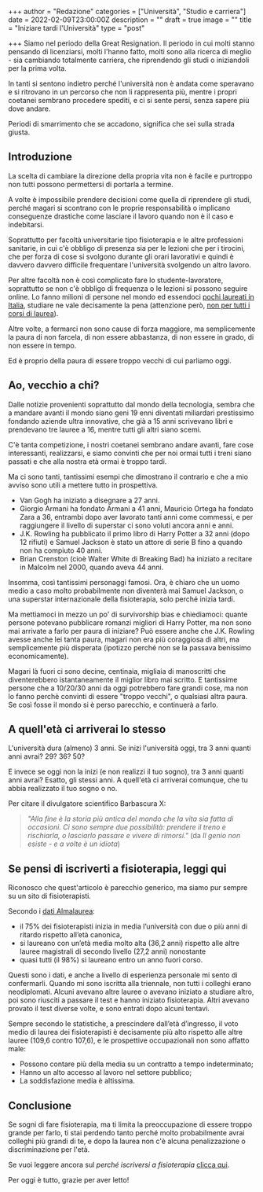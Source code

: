 +++
author = "Redazione"
categories = ["Università", "Studio e carriera"]
date = 2022-02-09T23:00:00Z
description = ""
draft = true
image = ""
title = "Iniziare tardi l'Università"
type = "post"

+++
Siamo nel periodo della Great Resignation. Il periodo in cui molti stanno pensando di licenziarsi, molti l'hanno fatto, molti sono alla ricerca di meglio - sia cambiando totalmente carriera, che riprendendo gli studi o iniziandoli per la prima volta.

In tanti si sentono indietro perché l'università non è andata come speravano e si ritrovano in un percorso che non li rappresenta più, mentre i propri coetanei sembrano procedere spediti, e ci si sente persi, senza sapere più dove andare.

Periodi di smarrimento che se accadono, significa che sei sulla strada giusta.

## Introduzione

La scelta di cambiare la direzione della propria vita non è facile e purtroppo non tutti possono permettersi di portarla a termine.

A volte è impossibile prendere decisioni come quella di riprendere gli studi, perché magari si scontrano con le proprie responsabilità o implicano conseguenze drastiche come lasciare il lavoro quando non è il caso e indebitarsi. 

Soprattutto per facoltà universitarie tipo fisioterapia e le altre professioni sanitarie, in cui c'è obbligo di presenza sia per le lezioni che per i tirocini, che per forza di cose si svolgono durante gli orari lavorativi e quindi è davvero davvero difficile frequentare l'università svolgendo un altro lavoro. 

Per altre facoltà non è così complicato fare lo studente-lavoratore, soprattutto se non c'è obbligo di frequenza o le lezioni si possono seguire online. Lo fanno milioni di persone nel mondo ed essendoci [pochi laureati in Italia](https://www.ansa.it/sito/notizie/cronaca/2021/10/08/istat-in-italia-solo-il-201-di-laureati-contro-il-328-ue_51620548-b30a-4657-b347-2b6cb60348e1.html "Istat: in Italia solo il 20,1% di laureati contro il 32,8% Ue"), studiare ne vale decisamente la pena (attenzione però, [non per tutti i corsi di laurea](https://www.infodata.ilsole24ore.com/2018/07/13/le-lauree-non-tutte-uguali-conviene-studiare-guadagnera-piu/?refresh_ce=1 "Le lauree non sono tutte uguali. Dove studiare e guadagnare di più?")).

Altre volte, a fermarci non sono cause di forza maggiore, ma semplicemente la paura di non farcela, di non essere abbastanza, di non essere in grado, di non essere in tempo.

Ed è proprio della paura di essere troppo vecchi di cui parliamo oggi.

## Ao, vecchio a chi?

Dalle notizie provenienti soprattutto dal mondo della tecnologia, sembra che a mandare avanti il mondo siano geni 19 enni diventati miliardari prestissimo fondando aziende ultra innovative, che già a 15 anni scrivevano libri e prendevano tre lauree a 16, mentre tutti gli altri siano scemi.

C'è tanta competizione, i nostri coetanei sembrano andare avanti, fare cose interessanti, realizzarsi, e siamo convinti che per noi ormai tutti i treni siano passati e che alla nostra età ormai è troppo tardi.

Ma ci sono tanti, tantissimi esempi che dimostrano il contrario e che a mio avviso sono utili a mettere tutto in prospettiva.

* Van Gogh ha iniziato a disegnare a 27 anni.
* Giorgio Armani ha fondato Armani a 41 anni, Mauricio Ortega ha fondato Zara a 36, entrambi dopo aver lavorato tanti anni come commessi, e per raggiungere il livello di superstar ci sono voluti ancora anni e anni.
* J.K. Rowling ha pubblicato il primo libro di Harry Potter a 32 anni (dopo 12 rifiuti) e Samuel Jackson è stato un attore di serie B fino a quando non ha compiuto 40 anni.
* Brian Crenston (cioè Walter White di Breaking Bad) ha iniziato a recitare in Malcolm nel 2000, quando aveva 44 anni.

Insomma, così tantissimi personaggi famosi. Ora, è chiaro che un uomo medio a caso molto probabilmente non diventerà mai Samuel Jackson, o una superstar internazionale della fisioterapia, solo perché inizia tardi. 

Ma mettiamoci in mezzo un po' di survivorship bias e chiediamoci: quante persone potevano pubblicare romanzi migliori di Harry Potter, ma non sono mai arrivate a farlo per paura di iniziare? Può essere anche che J.K. Rowling avesse anche lei tanta paura, magari non era più coraggiosa di altri, ma semplicemente più disperata (ipotizzo perché non se la passava benissimo economicamente).

Magari là fuori ci sono decine, centinaia, migliaia di manoscritti che diventerebbero istantaneamente il miglior libro mai scritto. E tantissime persone che a 10/20/30 anni da oggi potrebbero fare grandi cose, ma non lo fanno perchè convinti di essere "troppo vecchi", o qualsiasi altra paura. Se così fosse il mondo si è perso parecchio, e continuerà a farlo.

## A quell'età ci arriverai lo stesso

L'università dura (almeno) 3 anni. Se inizi l'università oggi, tra 3 anni quanti anni avrai? 29? 36? 50?

E invece se oggi non la inizi (e non realizzi il tuo sogno), tra 3 anni quanti anni avrai? Esatto, gli stessi anni. A quell'età ci arriverai comunque, che tu abbia realizzato il tuo sogno o no.

Per citare il divulgatore scientifico Barbascura X:

> _"Alla fine è la storia più antica del mondo che la vita sia fatta di occasioni. Ci sono sempre due possibilità: prendere il treno e rischiarla, o lasciarlo passare e vivere di rimorsi."_ (da _Il genio non esiste - e a volte è un idiota_)

## Se pensi di iscriverti a fisioterapia, leggi qui

Riconosco che quest'articolo è parecchio generico, ma siamo pur sempre su un sito di fisioterapisti. 

Secondo i [dati Almalaurea](https://www.almalaurea.it/informa/news/2016/03/01/la-professione-di-fisioterapista "Dati Almalaurea"): 

* il 75% dei fisioterapisti inizia in media l’università con due o più anni di ritardo rispetto all’età canonica,
* si laureano con un’età media molto alta (36,2 anni) rispetto alle altre lauree magistrali di secondo livello (27,2 anni) nonostante 
* quasi tutti (il 98%) si laureano entro un anno fuori corso.

Questi sono i dati, e anche a livello di esperienza personale mi sento di confermarli. Quando mi sono iscritta alla triennale, non tutti i colleghi erano neodiplomati. Alcuni avevano altre lauree o avevano iniziato a studiare altro, poi sono riusciti a passare il test e hanno iniziato fisioterapia. Altri avevano provato il test diverse volte, e sono entrati dopo alcuni tentavi.

Sempre secondo le statistiche, a prescindere dall’età d’ingresso, il voto medio di laurea dei fisioterapisti è decisamente più alto rispetto alle altre lauree (109,6 contro 107,6), e le prospettive occupazionali non sono affatto male:

* Possono contare più della media su un contratto a tempo indeterminato;
* Hanno un alto accesso al lavoro nel settore pubblico;
* La soddisfazione media è altissima.

## Conclusione

Se sogni di fare fisioterapia, ma ti limita la preoccupazione di essere troppo grande per farlo, ti stai perdendo tanto perché molto probabilmente avrai colleghi più grandi di te, e dopo la laurea non c'è alcuna penalizzazione o discriminazione per l'età.

Se vuoi leggere ancora sul _perché iscriversi a fisioterapia_ [clicca qui](https://fisioterapisti.org/perche-fare-il-fisioterapista-nel-2022/ "https://fisioterapisti.org/perche-fare-il-fisioterapista-nel-2022/").

Per oggi è tutto, grazie per aver letto!